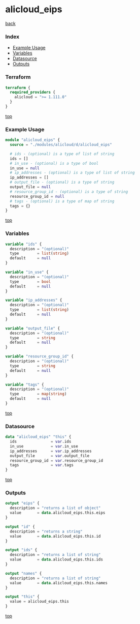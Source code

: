 # alicloud_eips

[back](../alicloud.md)

### Index

- [Example Usage](#example-usage)
- [Variables](#variables)
- [Datasource](#datasource)
- [Outputs](#outputs)

### Terraform

```terraform
terraform {
  required_providers {
    alicloud = ">= 1.111.0"
  }
}
```

[top](#index)

### Example Usage

```terraform
module "alicloud_eips" {
  source = "./modules/alicloud/d/alicloud_eips"

  # ids - (optional) is a type of list of string
  ids = []
  # in_use - (optional) is a type of bool
  in_use = null
  # ip_addresses - (optional) is a type of list of string
  ip_addresses = []
  # output_file - (optional) is a type of string
  output_file = null
  # resource_group_id - (optional) is a type of string
  resource_group_id = null
  # tags - (optional) is a type of map of string
  tags = {}
}
```

[top](#index)

### Variables

```terraform
variable "ids" {
  description = "(optional)"
  type        = list(string)
  default     = null
}

variable "in_use" {
  description = "(optional)"
  type        = bool
  default     = null
}

variable "ip_addresses" {
  description = "(optional)"
  type        = list(string)
  default     = null
}

variable "output_file" {
  description = "(optional)"
  type        = string
  default     = null
}

variable "resource_group_id" {
  description = "(optional)"
  type        = string
  default     = null
}

variable "tags" {
  description = "(optional)"
  type        = map(string)
  default     = null
}
```

[top](#index)

### Datasource

```terraform
data "alicloud_eips" "this" {
  ids               = var.ids
  in_use            = var.in_use
  ip_addresses      = var.ip_addresses
  output_file       = var.output_file
  resource_group_id = var.resource_group_id
  tags              = var.tags
}
```

[top](#index)

### Outputs

```terraform
output "eips" {
  description = "returns a list of object"
  value       = data.alicloud_eips.this.eips
}

output "id" {
  description = "returns a string"
  value       = data.alicloud_eips.this.id
}

output "ids" {
  description = "returns a list of string"
  value       = data.alicloud_eips.this.ids
}

output "names" {
  description = "returns a list of string"
  value       = data.alicloud_eips.this.names
}

output "this" {
  value = alicloud_eips.this
}
```

[top](#index)